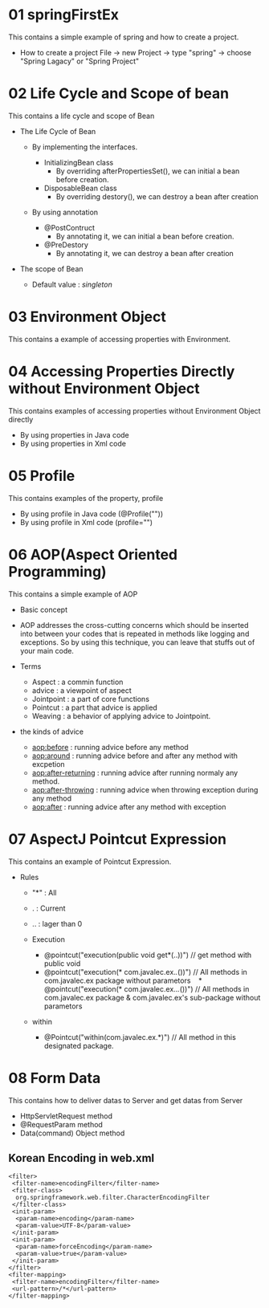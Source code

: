 # 01 springFirstEx
This contains a simple example of spring and how to create a project.

* How to create a project
File -> new Project -> type "spring" -> choose "Spring Lagacy" or "Spring Project"

# 02 Life Cycle and Scope of bean
This contains a life cycle and scope of Bean

* The Life Cycle of Bean 
  * By implementing the interfaces.
    * InitializingBean class
      - By overriding afterPropertiesSet(), we can initial a bean before creation.
    * DisposableBean class
      - By overriding destory(), we can destroy a bean after creation
   
  * By using annotation
    * @PostContruct
      - By annotating it, we can initial a bean before creation.
    * @PreDestory
      - By annotating it, we can destroy a bean after creation
      
* The scope of Bean
  * Default value : *singleton*

# 03 Environment Object
This contains a example of accessing properties with Environment.

# 04 Accessing Properties Directly without Environment Object
This contains examples of accessing properties without Environment Object directly

 * By using properties in Java code
 * By using properties in Xml code

# 05 Profile
This contains examples of the property, profile

* By using profile in Java code (@Profile(""))
* By using profile in Xml code (profile="")

# 06 AOP(Aspect Oriented Programming)
This contains a simple example of AOP

* Basic concept
 * AOP addresses the cross-cutting concerns which should be inserted into between your codes that is repeated in methods like logging and exceptions. So by using this technique, you can leave that stuffs out of your main code.
 
* Terms
  * Aspect : a commin function
  * advice :  a viewpoint of aspect
  * Jointpoint : a part of core functions
  * Pointcut : a part that advice is applied
  * Weaving : a behavior of applying advice to Jointpoint.

* the kinds of advice
  * <aop:before> : running advice before any method
  * <aop:around> : running advice before and after any method with excpetion
  * <aop:after-returning> : running advice after running normaly any method.
  * <aop:after-throwing> : running advice when throwing exception during any method
  * <aop:after> : running advice after any method with exception

# 07 AspectJ Pointcut Expression
This contains an example of Pointcut Expression.

* Rules
  * "*" : All
  * . : Current
  * .. : lager than 0
  
  * Execution
    * @pointcut("execution(public void get*(..))") // get method with public void
    * @pointcut("execution(* com.javalec.ex.*.*())") // All methods in com.javalec.ex package without parametors
    * @pointcut("execution(* com.javalec.ex..*.*())") // All methods in com.javalec.ex package & com.javalec.ex's sub-package without parametors
  * within
    * @Pointcut("within(com.javalec.ex.*)") // All method in this designated package.

# 08 Form Data
This contains how to deliver datas to Server and get datas from Server

* HttpServletRequest method
* @RequestParam method
* Data(command) Object method

## Korean Encoding in web.xml
~~~
<filter>
 <filter-name>encodingFilter</filter-name>
 <filter-class>
  org.springframework.web.filter.CharacterEncodingFilter
 </filter-class>
 <init-param>
  <param-name>encoding</param-name>
  <param-value>UTF-8</param-value>
 </init-param>
 <init-param>
  <param-name>forceEncoding</param-name>
  <param-value>true</param-value>
 </init-param>
</filter>
<filter-mapping>
 <filter-name>encodingFilter</filter-name>
 <url-pattern>/*</url-pattern>
</filter-mapping>
~~~
